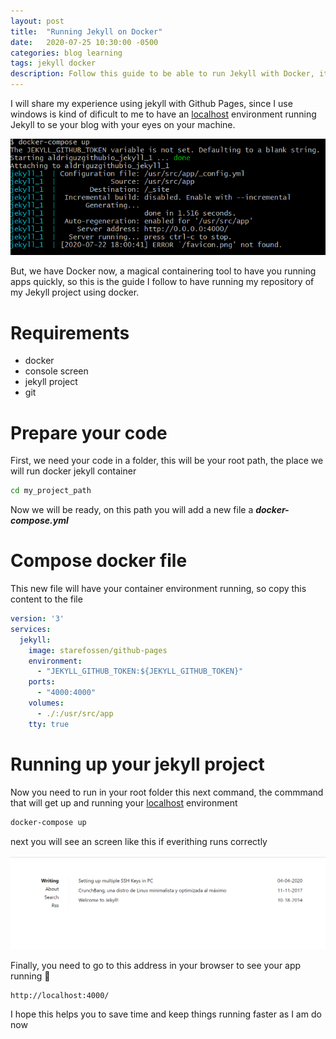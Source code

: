 ```yaml
---
layout: post
title:  "Running Jekyll on Docker"
date:   2020-07-25 10:30:00 -0500
categories: blog learning
tags: jekyll docker
description: Follow this guide to be able to run Jekyll with Docker, it's fun.
---
```


I will share my experience using jekyll with Github Pages, since I use windows is kind of dificult to me to have an [localhost](http://localhost) environment running Jekyll to se your blog with your eyes on your machine.

![/assets/img/running-jekyll-console.png](/assets/img/running-jekyll-console.png)

But, we have Docker now, a magical containering tool to have you running apps quickly, so this is the guide I follow to have running my repository of my Jekyll project using docker.

# Requirements

- docker
- console screen
- jekyll project
- git

# Prepare your code

First, we need your code in a folder, this will be your root path, the place we will run docker jekyll container

```bash
cd my_project_path
```

Now we will be ready, on this path you will add a new file a ***docker-compose.yml*** 

# Compose docker file

This new file will have your container environment running, so copy this content to the file

```yaml
version: '3'
services:
  jekyll:
    image: starefossen/github-pages
    environment:
      - "JEKYLL_GITHUB_TOKEN:${JEKYLL_GITHUB_TOKEN}"
    ports:
      - "4000:4000"
    volumes:
      - ./:/usr/src/app
    tty: true
```

# Running up your jekyll project

Now you need to run in your root folder this next command, the commmand that will get up and running your [localhost](http://localhost) environment

```bash
docker-compose up
```

next you will see an screen like this if everithing runs correctly

![/assets/img/blog-results.png](/assets/img/blog-results.png)

Finally, you need to go to this address in your browser to see your app running 🙂

```bash
http://localhost:4000/
```

I hope this helps you to save time and keep things running faster as I am do now